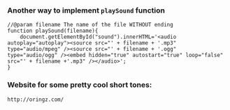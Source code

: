 ### Another way to implement `playSound` function
```
//@param filename The name of the file WITHOUT ending
function playSound(filename){   
    document.getElementById("sound").innerHTML='<audio autoplay="autoplay"><source src="' + filename + '.mp3" type="audio/mpeg" /><source src="' + filename + '.ogg" type="audio/ogg" /><embed hidden="true" autostart="true" loop="false" src="' + filename +'.mp3" /></audio>';
}
```

### Website for some pretty cool short tones:
    http://oringz.com/
